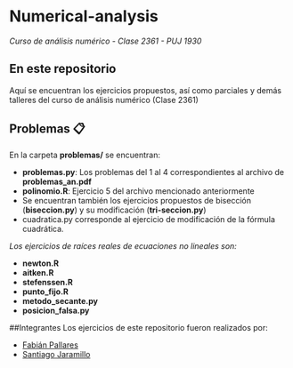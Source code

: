 # Numerical-analysis
_Curso de análisis numérico - Clase 2361 - PUJ 1930_

## En este repositorio
Aquí se encuentran los ejercicios propuestos, así como parciales y demás talleres del curso de análisis numérico (Clase 2361)

## Problemas 📋
En la carpeta **problemas/** se encuentran:

* **problemas.py**: Los problemas del 1 al 4 correspondientes al archivo de **problemas_an.pdf**
* **polinomio.R**: Ejercicio 5 del archivo mencionado anteriormente
* Se encuentran también los ejercicios propuestos de bisección (**biseccion.py**) y su modificación (**tri-seccion.py**)
* cuadratica.py corresponde al ejercicio de modificación de la fórmula cuadrática.


_Los ejercicios de raíces reales de ecuaciones no lineales son:_
* **newton.R**
* **aitken.R**
* **stefenssen.R**
* **punto_fijo.R**
* **metodo_secante.py**
* **posicion_falsa.py**

##Integrantes
Los ejercicios de este repositorio fueron realizados por:
* [Fabián Pallares](https://github.com/FabianPallaresJ)
* [Santiago Jaramillo](https://github.com/Ljara20)
